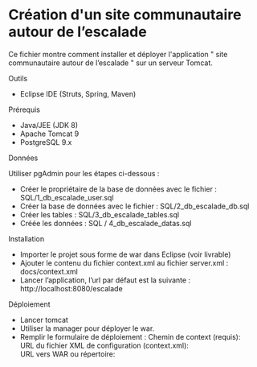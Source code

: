 # Création d'un site communautaire autour de l’escalade

Ce fichier montre comment installer et déployer l'application " site communautaire autour de l’escalade " sur un serveur Tomcat.

Outils

- Eclipse IDE (Struts, Spring, Maven)

Prérequis

- Java/JEE (JDK 8) 
- Apache Tomcat 9 
- PostgreSQL 9.x

Données

Utiliser pgAdmin pour les étapes ci-dessous :

- Créer le propriétaire de la base de données avec le fichier : SQL/1_db_escalade_user.sql
- Créer la base de données avec le fichier : SQL/2_db_escalade_db.sql
- Créer les tables : SQL/3_db_escalade_tables.sql
- Créée les données : SQL / 4_db_escalade_datas.sql

Installation

-	Importer le projet sous forme de war dans Eclipse (voir livrable)
-	Ajouter le contenu du fichier context.xml au fichier server.xml : docs/context.xml
-	 Lancer l’application, l’url par défaut est la suivante : http://localhost:8080/escalade

Déploiement

-	Lancer tomcat 
-	Utiliser la manager pour déployer le war.
-	Remplir le formulaire de déploiement :
      Chemin de context (requis):	
      URL du fichier XML de configuration (context.xml):	
      URL vers WAR ou répertoire:









